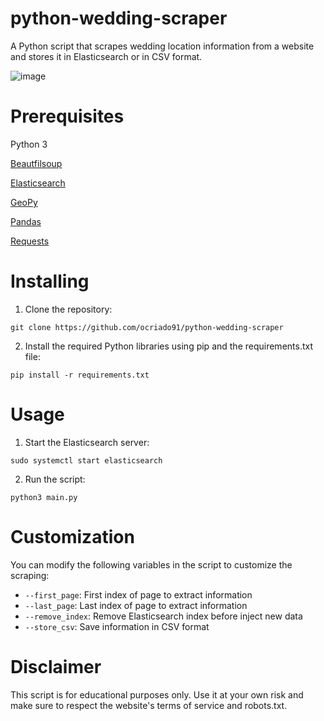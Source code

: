 # python-wedding-scraper
A Python script that scrapes wedding location information from a website and
stores it in Elasticsearch or in CSV format.

![image](https://user-images.githubusercontent.com/55914877/208426492-7e36ee12-3234-463d-a8c9-1f6499a984f1.png)

# Prerequisites
Python 3

[Beautfilsoup](https://www.crummy.com/software/BeautifulSoup/bs4/doc/)

[Elasticsearch](https://www.elastic.co/es/downloads/elasticsearch)

[GeoPy](https://geopy.readthedocs.io/en/stable/)

[Pandas](https://pandas.pydata.org/)

[Requests](https://requests.readthedocs.io/en/latest/)


# Installing
1. Clone the repository:
```
git clone https://github.com/ocriado91/python-wedding-scraper
```
2. Install the required Python libraries using pip and the requirements.txt file:
```
pip install -r requirements.txt
```

# Usage
1. Start the Elasticsearch server:

```
sudo systemctl start elasticsearch
```

2. Run the script:

```
python3 main.py
```

# Customization
You can modify the following variables in the script to customize the scraping:

* `--first_page`: First index of page to extract information
* `--last_page`: Last index of page to extract information
* `--remove_index`: Remove Elasticsearch index before inject new data
* `--store_csv`: Save information in CSV format


# Disclaimer
This script is for educational purposes only. Use it at your own risk and make sure to respect the website's terms of service and robots.txt.
